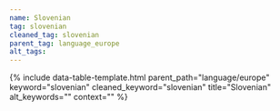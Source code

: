 ```yaml
---
name: Slovenian
tag: slovenian
cleaned_tag: slovenian
parent_tag: language_europe
alt_tags: 
---
```


{% include data-table-template.html 
  parent_path="language/europe" 
  keyword="slovenian" 
  cleaned_keyword="slovenian" 
  title="Slovenian"
  alt_keywords=""
  context=""
%}

